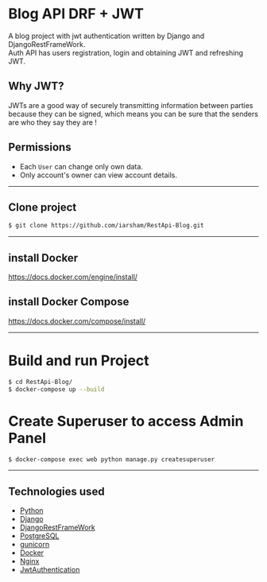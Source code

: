 # **Blog API DRF + JWT**
A blog project with jwt authentication written by Django and DjangoRestFrameWork.<br>
Auth API has users registration, login and obtaining JWT and refreshing JWT.<br>

## Why JWT?<br>
JWTs are a good way of securely transmitting information between parties because they can be signed, which means you can be sure that the senders are who they say they are !<br>

## Permissions
- Each `User` can change only own data.<br>
- Only account's owner can view account details.<br>

---

## Clone project
```sh
$ git clone https://github.com/iarsham/RestApi-Blog.git
```
---

## install Docker
https://docs.docker.com/engine/install/
## install Docker Compose
https://docs.docker.com/compose/install/

---

# Build and run Project
```sh
$ cd RestApi-Blog/
$ docker-compose up --build 
```

# Create Superuser to access Admin Panel
```sh
$ docker-compose exec web python manage.py createsuperuser
```

---

## Technologies used

* [Python](https://www.python.org/)
* [Django](https://www.djangoproject.com/)
* [DjangoRestFrameWork](https://www.django-rest-framework.org/)
* [PostgreSQL](https://www.postgresql.org/)
* [gunicorn](https://gunicorn.org/)
* [Docker](https://www.docker.com/)
* [Nginx](https://www.nginx.com/)
* [JwtAuthentication](https://jwt.io/)
